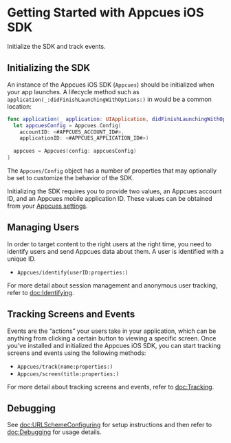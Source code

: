 # Getting Started with Appcues iOS SDK

Initialize the SDK and track events.

## Initializing the SDK

An instance of the Appcues iOS SDK (``Appcues``) should be initialized when your app launches. A lifecycle method such as `application(_:didFinishLaunchingWithOptions:)` in would be a common location:

```swift
func application(_ application: UIApplication, didFinishLaunchingWithOptions launchOptions: [UIApplication.LaunchOptionsKey: Any]?) -> Bool {
  let appcuesConfig = Appcues.Config(
    accountID: <#APPCUES_ACCOUNT_ID#>,
    applicationID: <#APPCUES_APPLICATION_ID#>)
    
  appcues = Appcues(config: appcuesConfig)
}
```

The ``Appcues/Config`` object has a number of properties that may optionally be set to customize the behavior of the SDK. 

Initializing the SDK requires you to provide two values, an Appcues account ID, and an Appcues mobile application ID. These values can be obtained from your [Appcues settings](https://studio.appcues.com/settings/account).

## Managing Users

In order to target content to the right users at the right time, you need to identify users and send Appcues data about them. A user is identified with a unique ID.

- ``Appcues/identify(userID:properties:)``

For more detail about session management and anonymous user tracking, refer to <doc:Identifying>.

## Tracking Screens and Events

Events are the “actions” your users take in your application, which can be anything from clicking a certain button to viewing a specific screen. Once you’ve installed and initialized the Appcues iOS SDK, you can start tracking screens and events using the following methods:

- ``Appcues/track(name:properties:)``
- ``Appcues/screen(title:properties:)``

For more detail about tracking screens and events, refer to <doc:Tracking>.

## Debugging

See <doc:URLSchemeConfiguring> for setup instructions and then refer to <doc:Debugging> for usage details.
